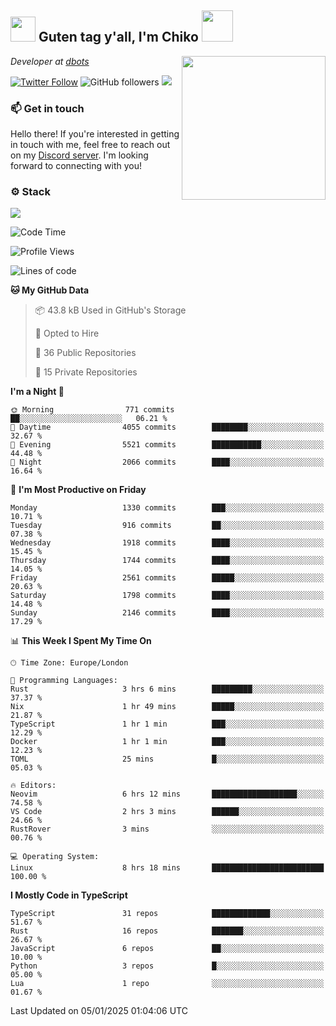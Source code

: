<h2><img src="https://cdn.discordapp.com/emojis/1100181376730402906.gif?quality=lossless" width="40"> Guten tag y'all, I'm Chiko <img src="https://a.ppy.sh/15907233" width="50"></h2>
<a href="https://cataas.com"><img align='right' src="https://cataas.com/cat" width="230"></a>
<p><em>Developer at <a href="https://github.com/dbotsfun">dbots</a></em></p>

[![Twitter Follow](https://img.shields.io/twitter/follow/chikoxq?label=Follow)](https://twitter.com/intent/follow?screen_name=chikoxq)
![GitHub followers](https://img.shields.io/github/followers/chikof?label=Follow&style=social)
![](https://komarev.com/ghpvc/?username=chikof&color=blue)

### 📫 Get in touch
Hello there! If you're interested in getting in touch with me, feel free to reach out on my [Discord server](https://discord.gg/sejc7TnX6N). I'm looking forward to connecting with you!

### ⚙️ Stack
[![](https://skillicons.dev/icons?i=git,kubernetes,docker,js,ts,cloudflare,css,deno,express,graphql,html,mongodb,nestjs,py,react,apollo,bash,java,lua,nextjs,netlify,nodejs,ps,powershell,rust,neovim,tauri,sentry,postgres,tailwind,prisma,actix,workers)](https://skillicons.dev)

<!--START_SECTION:waka-->
![Code Time](http://img.shields.io/badge/Code%20Time-1%2C993%20hrs%2033%20mins-blue)

![Profile Views](http://img.shields.io/badge/Profile%20Views-0-blue)

![Lines of code](https://img.shields.io/badge/From%20Hello%20World%20I%27ve%20Written-8.0%20million%20lines%20of%20code-blue)

**🐱 My GitHub Data** 

> 📦 43.8 kB Used in GitHub's Storage 
 > 
> 💼 Opted to Hire
 > 
> 📜 36 Public Repositories 
 > 
> 🔑 15 Private Repositories 
 > 
**I'm a Night 🦉** 

```text
🌞 Morning                771 commits         ██░░░░░░░░░░░░░░░░░░░░░░░   06.21 % 
🌆 Daytime                4055 commits        ████████░░░░░░░░░░░░░░░░░   32.67 % 
🌃 Evening                5521 commits        ███████████░░░░░░░░░░░░░░   44.48 % 
🌙 Night                  2066 commits        ████░░░░░░░░░░░░░░░░░░░░░   16.64 % 
```
📅 **I'm Most Productive on Friday** 

```text
Monday                   1330 commits        ███░░░░░░░░░░░░░░░░░░░░░░   10.71 % 
Tuesday                  916 commits         ██░░░░░░░░░░░░░░░░░░░░░░░   07.38 % 
Wednesday                1918 commits        ████░░░░░░░░░░░░░░░░░░░░░   15.45 % 
Thursday                 1744 commits        ████░░░░░░░░░░░░░░░░░░░░░   14.05 % 
Friday                   2561 commits        █████░░░░░░░░░░░░░░░░░░░░   20.63 % 
Saturday                 1798 commits        ████░░░░░░░░░░░░░░░░░░░░░   14.48 % 
Sunday                   2146 commits        ████░░░░░░░░░░░░░░░░░░░░░   17.29 % 
```


📊 **This Week I Spent My Time On** 

```text
🕑︎ Time Zone: Europe/London

💬 Programming Languages: 
Rust                     3 hrs 6 mins        █████████░░░░░░░░░░░░░░░░   37.37 % 
Nix                      1 hr 49 mins        █████░░░░░░░░░░░░░░░░░░░░   21.87 % 
TypeScript               1 hr 1 min          ███░░░░░░░░░░░░░░░░░░░░░░   12.29 % 
Docker                   1 hr 1 min          ███░░░░░░░░░░░░░░░░░░░░░░   12.23 % 
TOML                     25 mins             █░░░░░░░░░░░░░░░░░░░░░░░░   05.03 % 

🔥 Editors: 
Neovim                   6 hrs 12 mins       ███████████████████░░░░░░   74.58 % 
VS Code                  2 hrs 3 mins        ██████░░░░░░░░░░░░░░░░░░░   24.66 % 
RustRover                3 mins              ░░░░░░░░░░░░░░░░░░░░░░░░░   00.76 % 

💻 Operating System: 
Linux                    8 hrs 18 mins       █████████████████████████   100.00 % 
```

**I Mostly Code in TypeScript** 

```text
TypeScript               31 repos            █████████████░░░░░░░░░░░░   51.67 % 
Rust                     16 repos            ███████░░░░░░░░░░░░░░░░░░   26.67 % 
JavaScript               6 repos             ██░░░░░░░░░░░░░░░░░░░░░░░   10.00 % 
Python                   3 repos             █░░░░░░░░░░░░░░░░░░░░░░░░   05.00 % 
Lua                      1 repo              ░░░░░░░░░░░░░░░░░░░░░░░░░   01.67 % 
```




 Last Updated on 05/01/2025 01:04:06 UTC
<!--END_SECTION:waka-->


<!--
<p align="center">
     <a href="https://discord.gg/HhybNhchcC"><img src="https://invidget.switchblade.xyz/sejc7TnX6N" align="center" ><a>
</p> 
-->
